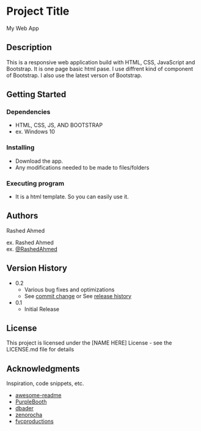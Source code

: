 # Project Title

My Web App

## Description

This is a responsive web application build with HTML, CSS, JavaScript and Bootstrap. It is one page basic html pase. I use diffrent kind of component of Bootstrap. I also use the latest verson of Bootstrap. 

## Getting Started

### Dependencies

* HTML, CSS, JS, AND BOOTSTRAP
* ex. Windows 10

### Installing

* Download the app.
* Any modifications needed to be made to files/folders

### Executing program

* It is a html template. So you can easily use it.



## Authors

Rashed Ahmed

ex. Rashed Ahmed  
ex. [@RashedAhmed](https://twitter.com/rashed)

## Version History

* 0.2
    * Various bug fixes and optimizations
    * See [commit change]() or See [release history]()
* 0.1
    * Initial Release

## License

This project is licensed under the [NAME HERE] License - see the LICENSE.md file for details

## Acknowledgments

Inspiration, code snippets, etc.
* [awesome-readme](https://github.com/matiassingers/awesome-readme)
* [PurpleBooth](https://gist.github.com/PurpleBooth/109311bb0361f32d87a2)
* [dbader](https://github.com/dbader/readme-template)
* [zenorocha](https://gist.github.com/zenorocha/4526327)
* [fvcproductions](https://gist.github.com/fvcproductions/1bfc2d4aecb01a834b46)


